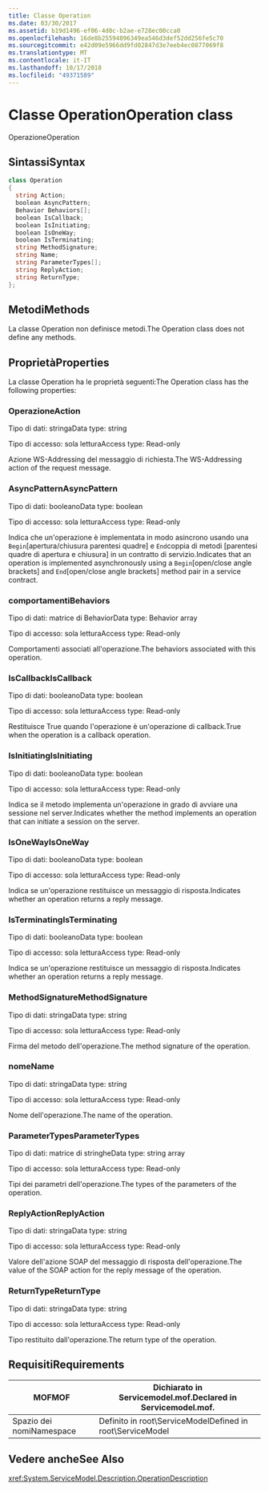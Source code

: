 ```yaml
---
title: Classe Operation
ms.date: 03/30/2017
ms.assetid: b19d1496-ef06-4d0c-b2ae-e728ec00cca0
ms.openlocfilehash: 16de8b25594896349ea546d3def52dd256fe5c70
ms.sourcegitcommit: e42d09e5966dd9fd02847d3e7eeb4ec0877069f8
ms.translationtype: MT
ms.contentlocale: it-IT
ms.lasthandoff: 10/17/2018
ms.locfileid: "49371589"
---
```

# <a name="operation-class"></a><span data-ttu-id="3d56c-102">Classe Operation</span><span class="sxs-lookup"><span data-stu-id="3d56c-102">Operation class</span></span>
<span data-ttu-id="3d56c-103">Operazione</span><span class="sxs-lookup"><span data-stu-id="3d56c-103">Operation</span></span>  
  
## <a name="syntax"></a><span data-ttu-id="3d56c-104">Sintassi</span><span class="sxs-lookup"><span data-stu-id="3d56c-104">Syntax</span></span>  
  
```csharp
class Operation  
{  
  string Action;  
  boolean AsyncPattern;  
  Behavior Behaviors[];  
  boolean IsCallback;  
  boolean IsInitiating;  
  boolean IsOneWay;  
  boolean IsTerminating;  
  string MethodSignature;  
  string Name;  
  string ParameterTypes[];  
  string ReplyAction;  
  string ReturnType;  
};  
```  
  
## <a name="methods"></a><span data-ttu-id="3d56c-105">Metodi</span><span class="sxs-lookup"><span data-stu-id="3d56c-105">Methods</span></span>  
 <span data-ttu-id="3d56c-106">La classe Operation non definisce metodi.</span><span class="sxs-lookup"><span data-stu-id="3d56c-106">The Operation class does not define any methods.</span></span>  
  
## <a name="properties"></a><span data-ttu-id="3d56c-107">Proprietà</span><span class="sxs-lookup"><span data-stu-id="3d56c-107">Properties</span></span>  
 <span data-ttu-id="3d56c-108">La classe Operation ha le proprietà seguenti:</span><span class="sxs-lookup"><span data-stu-id="3d56c-108">The Operation class has the following properties:</span></span>  
  
### <a name="action"></a><span data-ttu-id="3d56c-109">Operazione</span><span class="sxs-lookup"><span data-stu-id="3d56c-109">Action</span></span>  
 <span data-ttu-id="3d56c-110">Tipo di dati: stringa</span><span class="sxs-lookup"><span data-stu-id="3d56c-110">Data type: string</span></span>  
  
 <span data-ttu-id="3d56c-111">Tipo di accesso: sola lettura</span><span class="sxs-lookup"><span data-stu-id="3d56c-111">Access type: Read-only</span></span>  
  
 <span data-ttu-id="3d56c-112">Azione WS-Addressing del messaggio di richiesta.</span><span class="sxs-lookup"><span data-stu-id="3d56c-112">The WS-Addressing action of the request message.</span></span>  
  
### <a name="asyncpattern"></a><span data-ttu-id="3d56c-113">AsyncPattern</span><span class="sxs-lookup"><span data-stu-id="3d56c-113">AsyncPattern</span></span>  
 <span data-ttu-id="3d56c-114">Tipo di dati: booleano</span><span class="sxs-lookup"><span data-stu-id="3d56c-114">Data type: boolean</span></span>  
  
 <span data-ttu-id="3d56c-115">Tipo di accesso: sola lettura</span><span class="sxs-lookup"><span data-stu-id="3d56c-115">Access type: Read-only</span></span>  
  
 <span data-ttu-id="3d56c-116">Indica che un'operazione è implementata in modo asincrono usando una `Begin`[apertura/chiusura parentesi quadre] e `End`coppia di metodi [parentesi quadre di apertura e chiusura] in un contratto di servizio.</span><span class="sxs-lookup"><span data-stu-id="3d56c-116">Indicates that an operation is implemented asynchronously using a `Begin`[open/close angle brackets] and `End`[open/close angle brackets] method pair in a service contract.</span></span>  
  
### <a name="behaviors"></a><span data-ttu-id="3d56c-117">comportamenti</span><span class="sxs-lookup"><span data-stu-id="3d56c-117">Behaviors</span></span>  
 <span data-ttu-id="3d56c-118">Tipo di dati: matrice di Behavior</span><span class="sxs-lookup"><span data-stu-id="3d56c-118">Data type: Behavior array</span></span>  
  
 <span data-ttu-id="3d56c-119">Tipo di accesso: sola lettura</span><span class="sxs-lookup"><span data-stu-id="3d56c-119">Access type: Read-only</span></span>  
  
 <span data-ttu-id="3d56c-120">Comportamenti associati all'operazione.</span><span class="sxs-lookup"><span data-stu-id="3d56c-120">The behaviors associated with this operation.</span></span>  
  
### <a name="iscallback"></a><span data-ttu-id="3d56c-121">IsCallback</span><span class="sxs-lookup"><span data-stu-id="3d56c-121">IsCallback</span></span>  
 <span data-ttu-id="3d56c-122">Tipo di dati: booleano</span><span class="sxs-lookup"><span data-stu-id="3d56c-122">Data type: boolean</span></span>  
  
 <span data-ttu-id="3d56c-123">Tipo di accesso: sola lettura</span><span class="sxs-lookup"><span data-stu-id="3d56c-123">Access type: Read-only</span></span>  
  
 <span data-ttu-id="3d56c-124">Restituisce True quando l'operazione è un'operazione di callback.</span><span class="sxs-lookup"><span data-stu-id="3d56c-124">True when the operation is a callback operation.</span></span>  
  
### <a name="isinitiating"></a><span data-ttu-id="3d56c-125">IsInitiating</span><span class="sxs-lookup"><span data-stu-id="3d56c-125">IsInitiating</span></span>  
 <span data-ttu-id="3d56c-126">Tipo di dati: booleano</span><span class="sxs-lookup"><span data-stu-id="3d56c-126">Data type: boolean</span></span>  
  
 <span data-ttu-id="3d56c-127">Tipo di accesso: sola lettura</span><span class="sxs-lookup"><span data-stu-id="3d56c-127">Access type: Read-only</span></span>  
  
 <span data-ttu-id="3d56c-128">Indica se il metodo implementa un'operazione in grado di avviare una sessione nel server.</span><span class="sxs-lookup"><span data-stu-id="3d56c-128">Indicates whether the method implements an operation that can initiate a session on the server.</span></span>  
  
### <a name="isoneway"></a><span data-ttu-id="3d56c-129">IsOneWay</span><span class="sxs-lookup"><span data-stu-id="3d56c-129">IsOneWay</span></span>  
 <span data-ttu-id="3d56c-130">Tipo di dati: booleano</span><span class="sxs-lookup"><span data-stu-id="3d56c-130">Data type: boolean</span></span>  
  
 <span data-ttu-id="3d56c-131">Tipo di accesso: sola lettura</span><span class="sxs-lookup"><span data-stu-id="3d56c-131">Access type: Read-only</span></span>  
  
 <span data-ttu-id="3d56c-132">Indica se un'operazione restituisce un messaggio di risposta.</span><span class="sxs-lookup"><span data-stu-id="3d56c-132">Indicates whether an operation returns a reply message.</span></span>  
  
### <a name="isterminating"></a><span data-ttu-id="3d56c-133">IsTerminating</span><span class="sxs-lookup"><span data-stu-id="3d56c-133">IsTerminating</span></span>  
 <span data-ttu-id="3d56c-134">Tipo di dati: booleano</span><span class="sxs-lookup"><span data-stu-id="3d56c-134">Data type: boolean</span></span>  
  
 <span data-ttu-id="3d56c-135">Tipo di accesso: sola lettura</span><span class="sxs-lookup"><span data-stu-id="3d56c-135">Access type: Read-only</span></span>  
  
 <span data-ttu-id="3d56c-136">Indica se un'operazione restituisce un messaggio di risposta.</span><span class="sxs-lookup"><span data-stu-id="3d56c-136">Indicates whether an operation returns a reply message.</span></span>  
  
### <a name="methodsignature"></a><span data-ttu-id="3d56c-137">MethodSignature</span><span class="sxs-lookup"><span data-stu-id="3d56c-137">MethodSignature</span></span>  
 <span data-ttu-id="3d56c-138">Tipo di dati: stringa</span><span class="sxs-lookup"><span data-stu-id="3d56c-138">Data type: string</span></span>  
  
 <span data-ttu-id="3d56c-139">Tipo di accesso: sola lettura</span><span class="sxs-lookup"><span data-stu-id="3d56c-139">Access type: Read-only</span></span>  
  
 <span data-ttu-id="3d56c-140">Firma del metodo dell'operazione.</span><span class="sxs-lookup"><span data-stu-id="3d56c-140">The method signature of the operation.</span></span>  
  
### <a name="name"></a><span data-ttu-id="3d56c-141">nome</span><span class="sxs-lookup"><span data-stu-id="3d56c-141">Name</span></span>  
 <span data-ttu-id="3d56c-142">Tipo di dati: stringa</span><span class="sxs-lookup"><span data-stu-id="3d56c-142">Data type: string</span></span>  
  
 <span data-ttu-id="3d56c-143">Tipo di accesso: sola lettura</span><span class="sxs-lookup"><span data-stu-id="3d56c-143">Access type: Read-only</span></span>  
  
 <span data-ttu-id="3d56c-144">Nome dell'operazione.</span><span class="sxs-lookup"><span data-stu-id="3d56c-144">The name of the operation.</span></span>  
  
### <a name="parametertypes"></a><span data-ttu-id="3d56c-145">ParameterTypes</span><span class="sxs-lookup"><span data-stu-id="3d56c-145">ParameterTypes</span></span>  
 <span data-ttu-id="3d56c-146">Tipo di dati: matrice di stringhe</span><span class="sxs-lookup"><span data-stu-id="3d56c-146">Data type: string array</span></span>  
  
 <span data-ttu-id="3d56c-147">Tipo di accesso: sola lettura</span><span class="sxs-lookup"><span data-stu-id="3d56c-147">Access type: Read-only</span></span>  
  
 <span data-ttu-id="3d56c-148">Tipi dei parametri dell'operazione.</span><span class="sxs-lookup"><span data-stu-id="3d56c-148">The types of the parameters of the operation.</span></span>  
  
### <a name="replyaction"></a><span data-ttu-id="3d56c-149">ReplyAction</span><span class="sxs-lookup"><span data-stu-id="3d56c-149">ReplyAction</span></span>  
 <span data-ttu-id="3d56c-150">Tipo di dati: stringa</span><span class="sxs-lookup"><span data-stu-id="3d56c-150">Data type: string</span></span>  
  
 <span data-ttu-id="3d56c-151">Tipo di accesso: sola lettura</span><span class="sxs-lookup"><span data-stu-id="3d56c-151">Access type: Read-only</span></span>  
  
 <span data-ttu-id="3d56c-152">Valore dell'azione SOAP del messaggio di risposta dell'operazione.</span><span class="sxs-lookup"><span data-stu-id="3d56c-152">The value of the SOAP action for the reply message of the operation.</span></span>  
  
### <a name="returntype"></a><span data-ttu-id="3d56c-153">ReturnType</span><span class="sxs-lookup"><span data-stu-id="3d56c-153">ReturnType</span></span>  
 <span data-ttu-id="3d56c-154">Tipo di dati: stringa</span><span class="sxs-lookup"><span data-stu-id="3d56c-154">Data type: string</span></span>  
  
 <span data-ttu-id="3d56c-155">Tipo di accesso: sola lettura</span><span class="sxs-lookup"><span data-stu-id="3d56c-155">Access type: Read-only</span></span>  
  
 <span data-ttu-id="3d56c-156">Tipo restituito dall'operazione.</span><span class="sxs-lookup"><span data-stu-id="3d56c-156">The return type of the operation.</span></span>  
  
## <a name="requirements"></a><span data-ttu-id="3d56c-157">Requisiti</span><span class="sxs-lookup"><span data-stu-id="3d56c-157">Requirements</span></span>  
  
|<span data-ttu-id="3d56c-158">MOF</span><span class="sxs-lookup"><span data-stu-id="3d56c-158">MOF</span></span>|<span data-ttu-id="3d56c-159">Dichiarato in Servicemodel.mof.</span><span class="sxs-lookup"><span data-stu-id="3d56c-159">Declared in Servicemodel.mof.</span></span>|  
|---------|-----------------------------------|  
|<span data-ttu-id="3d56c-160">Spazio dei nomi</span><span class="sxs-lookup"><span data-stu-id="3d56c-160">Namespace</span></span>|<span data-ttu-id="3d56c-161">Definito in root\ServiceModel</span><span class="sxs-lookup"><span data-stu-id="3d56c-161">Defined in root\ServiceModel</span></span>|  
  
## <a name="see-also"></a><span data-ttu-id="3d56c-162">Vedere anche</span><span class="sxs-lookup"><span data-stu-id="3d56c-162">See Also</span></span>  
 <xref:System.ServiceModel.Description.OperationDescription>

